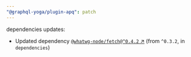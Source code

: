```yaml
---
"@graphql-yoga/plugin-apq": patch
---
```


dependencies updates: 

- Updated dependency [`@whatwg-node/fetch@^0.4.2` ↗︎](https://www.npmjs.com/package/@whatwg-node/fetch/v/null) (from `^0.3.2`, in `dependencies`)
